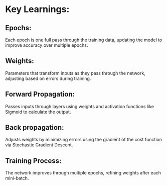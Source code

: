 

# Key Learnings:
## Epochs:
 Each epoch is one full pass through the training data, updating the model to improve accuracy over multiple epochs.

## Weights:
 Parameters that transform inputs as they pass through the network, adjusting based on errors during training.

## Forward Propagation:
 Passes inputs through layers using weights and activation functions like Sigmoid to calculate the output.

## Back propagation:
 Adjusts weights by minimizing errors using the gradient of the cost function via Stochastic Gradient Descent.

## Training Process:
 The network improves through multiple epochs, refining weights after each mini-batch.
